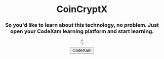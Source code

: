 <h1 align="center"> CoinCryptX </h1>
<div align="center"> <h3>So you'd like to learn about this technology, no problem. Just open your CodeXam learning platform and start learning.</h3> 
</div>

<div align="center" >
  👇
</div>

<div align="center" >
  <a href="https://code-xam.vercel.app/ccx">
    <button>CodeXam</button>
  </a> 
</div>